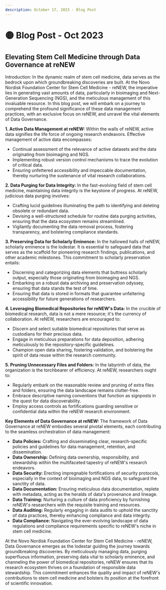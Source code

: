 ```yaml
---
description: October 17, 2023 - Blog Post
---
```


# 🟡 Blog Post - Oct 2023

## Elevating Stem Cell Medicine through Data Governance at reNEW

Introduction: In the dynamic realm of stem cell medicine, data serves as the bedrock upon which groundbreaking discoveries are built. At the Novo Nordisk Foundation Center for Stem Cell Medicine - reNEW, the imperative lies in generating vast amounts of data, particularly in bioimaging and Next-Generation Sequencing (NGS), and the meticulous management of this invaluable resource. In this blog post, we will embark on a journey to comprehend the profound significance of these data management practices, with an exclusive focus on reNEW, and unravel the vital elements of Data Governance.

**1. Active Data Management at reNEW:** Within the walls of reNEW, active data signifies the life force of ongoing research endeavors. Effective management of active data encompasses:

* Continual assessment of the relevance of active datasets and the data originating from bioimaging and NGS.
* Implementing robust version control mechanisms to trace the evolution of critical data.
* Ensuring unfettered accessibility and impeccable documentation, thereby nurturing the sustenance of vital research collaborations.

**2. Data Purging for Data Integrity:** In the fast-evolving field of stem cell medicine, maintaining data integrity is the keystone of progress. At reNEW, judicious data purging involves:

* Crafting lucid guidelines illuminating the path to identifying and deleting obsolete or redundant data.
* Devising a well-structured schedule for routine data purging activities, ensuring that the data ecosystem remains streamlined.
* Vigilantly documenting the data removal process, fostering transparency, and bolstering compliance standards.

**3. Preserving Data for Scholarly Eminence:** In the hallowed halls of reNEW, scholarly eminence is the lodestar. It is essential to safeguard data that serves as the scaffold for pioneering research findings, publications, and other academic milestones. This commitment to scholarly preservation entails:

* Discerning and categorizing data elements that buttress scholarly output, especially those originating from bioimaging and NGS.
* Embarking on a robust data archiving and preservation odyssey, ensuring that data stands the test of time.
* Ensuring that data is stored in formats that guarantee unfaltering accessibility for future generations of researchers.

**4. Leveraging Biomedical Repositories for reNEW's Data:** In the crucible of biomedical research, data is not a mere resource; it's the currency of collaboration. At reNEW, researchers are encouraged to:

* Discern and select suitable biomedical repositories that serve as custodians for their precious data.
* Engage in meticulous preparations for data deposition, adhering meticulously to the repository-specific guidelines.
* Champion open data sharing, fostering validation, and bolstering the spirit of data reuse within the research community.

**5. Pruning Unnecessary Files and Folders:** In the labyrinth of data, the organization is the torchbearer of efficiency. At reNEW, researchers ought to:

* Regularly embark on the reasonable review and pruning of extra files and folders, ensuring the data landscape remains clutter-free.
* Embrace descriptive naming conventions that function as signposts in the quest for data discoverability.
* Employ access controls as fortifications guarding sensitive or confidential data within the reNEW research environment.

**Key Elements of Data Governance at reNEW:** The framework of Data Governance at reNEW embodies several pivotal elements, each contributing to the seamless orchestration of data management:

* **Data Policies:** Crafting and disseminating clear, research-specific policies and guidelines for data management, retention, and dissemination.
* **Data Ownership:** Defining data ownership, responsibility, and stewardship within the multifaceted tapestry of reNEW's research endeavors.
* **Data Security:** Erecting impregnable fortifications of security protocols, especially in the context of bioimaging and NGS data, to safeguard the sanctity of data.
* **Data Documentation:** Ensuring meticulous data documentation, replete with metadata, acting as the heralds of data's provenance and lineage.
* **Data Training:** Nurturing a culture of data proficiency by furnishing reNEW's researchers with the requisite training and resources.
* **Data Auditing:** Regularly engaging in data audits to uphold the sanctity of data practices, thereby enhancing compliance and data integrity.
* **Data Compliance:** Navigating the ever-evolving landscape of data regulations and compliance requirements specific to reNEW's niche in stem cell medicine.

At the Novo Nordisk Foundation Center for Stem Cell Medicine - reNEW, Data Governance emerges as the lodestar guiding the journey towards groundbreaking discoveries. By meticulously managing data, purging superfluous information, preserving data vital to scholarly eminence, and channeling the power of biomedical repositories, reNEW ensures that its research ecosystem thrives on a foundation of responsible data stewardship. This commitment enhances the quality and impact of reNEW's contributions to stem cell medicine and bolsters its position at the forefront of scientific innovation.

